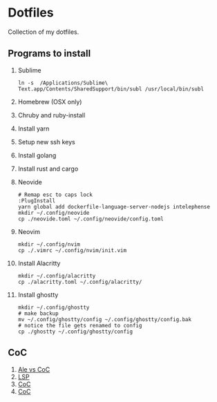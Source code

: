 # Dotfiles

Collection of my dotfiles.

## Programs to install

1. Sublime

    ```shell
    ln -s  /Applications/Sublime\ Text.app/Contents/SharedSupport/bin/subl /usr/local/bin/subl
    ```

2. Homebrew (OSX only)

3. Chruby and ruby-install

4. Install yarn

5. Setup new ssh keys

6. Install golang

7. Install rust and cargo

8. Neovide

    ```shell
    # Remap esc to caps lock
    :PlugInstall
    yarn global add dockerfile-language-server-nodejs intelephense
    mkdir ~/.config/neovide
    cp ./neovide.toml ~/.config/neovide/config.toml
    ```

9. Neovim

    ```shell
    mkdir ~/.config/nvim
    cp ./.vimrc ~/.config/nvim/init.vim
    ```

10. Install Alacritty

    ```shell
    mkdir ~/.config/alacritty
    cp ./alacritty.toml ~/.config/alacritty/
    ```

11. Install ghostty

    ```shell
    mkdir ~/.config/ghostty
    # make backup
    mv ~/.config/ghostty/config ~/.config/ghostty/config.bak
    # notice the file gets renamed to config
    cp ./ghostty ~/.config/ghostty/config
    ```

## CoC

1. [Ale vs CoC](https://blog.ffff.lt/posts/ale-deoplete-languageclient-vs-coc/)
2. [LSP](https://github.com/neoclide/coc.nvim/wiki/Language-servers#java)
3. [CoC](https://git.lmburns.com/dotfiles/raw/.config/nvim/coc-settings.json)
4. [CoC](https://github.com/Gee19/dotfiles/blob/master/coc-settings.json)
